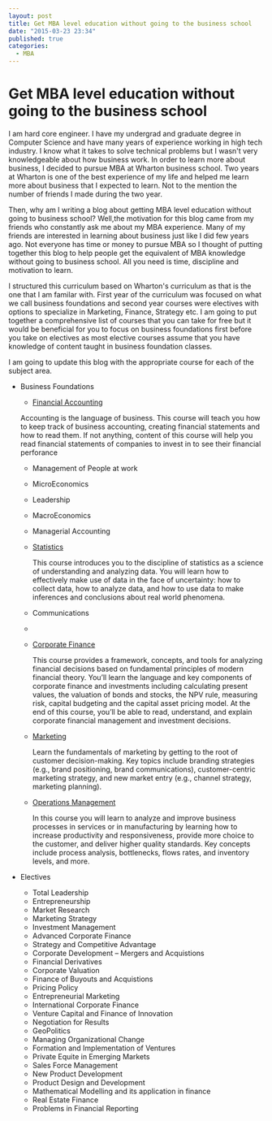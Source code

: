 ```yaml
---
layout: post
title: Get MBA level education without going to the business school
date: "2015-03-23 23:34"
published: true
categories:
  - MBA
---
```


# Get MBA level education without going to the business school

I am hard core engineer.  I have my undergrad and graduate degree in Computer Science and have many years of experience working in  high tech industry.  I know what it takes to solve technical problems but I wasn't very knowledgeable about how business work. In order to learn more about business, I decided to pursue MBA at Wharton business school.  Two years at Wharton is one of the best experience of my life and helped me learn more about business that I expected to learn.  Not to the mention the number of friends I made during the two year.

Then, why am I writing a blog about getting MBA level education without going to business school?   Well,the motivation for this blog came from my friends who constantly ask me about my MBA experience. Many of my friends are interested in learning about business just like I  did few years ago. Not everyone has time or money to pursue MBA so I thought of putting together this blog to help people get the equivalent of MBA knowledge without going to business school.   All  you need is time, discipline and motivation to learn.

I structured this curriculum based on Wharton's curriculum as that is the one that I am familar with. First year of the curriculum was focused on what we call business foundations and second year courses were electives with options to specialize in Marketing, Finance, Strategy etc.  I  am going to put together a comprehensive list of courses that you can take for free but it would be beneficial for you to focus on business foundations first before you take on electives as most elective courses assume that you have knowledge of content taught in business foundation classes.

I am going to update this blog with the appropriate course for each of the subject area.

* Business Foundations
    - [Financial Accounting][b83b6ff7]

    Accounting is the language of business.  This course will teach you how to keep track of business accounting, creating financial statements and  how to read them.  If not anything, content of this course will help you read financial statements of companies to invest in to see their financial perforance

    - Management of People at work
    - MicroEconomics
    - Leadership
    - MacroEconomics
    - Managerial Accounting
    - [Statistics][9b3d8574]

      This course introduces you to the discipline of statistics as a science of understanding and analyzing data. You will learn how to effectively make use of data in the face of uncertainty: how to collect data, how to analyze data, and how to use data to make inferences and conclusions about real world phenomena.
    - Communications
    -
    - [Corporate Finance][ec8396cd]

      This course provides a framework, concepts, and tools for analyzing financial decisions based on fundamental principles of modern financial theory. You’ll learn the language and key components of corporate finance and investments including calculating present values, the valuation of bonds and stocks, the NPV rule, measuring risk, capital budgeting and the capital asset pricing model. At the end of this course, you’ll be able to read, understand, and explain corporate financial management and investment decisions.

    - [Marketing][42a3473f]

      Learn the fundamentals of marketing by getting to the root of customer decision-making. Key topics include branding strategies (e.g., brand positioning, brand communications), customer-centric marketing strategy, and new market entry (e.g., channel strategy, marketing planning).

    - [Operations Management][d2d655f1]

      In this course you will learn to analyze and improve business processes in services or in manufacturing by learning how to increase productivity and responsiveness, provide more choice to the customer, and deliver higher quality standards. Key concepts include process analysis, bottlenecks, flows rates, and inventory levels, and more.



* Electives
  - Total Leadership
  - Entrepreneurship
  - Market  Research
  - Marketing Strategy
  - Investment Management
  - Advanced Corporate Finance
  - Strategy and Competitive Advantage
  - Corporate Development – Mergers and Acquistions
  - Financial Derivatives
  - Corporate Valuation
  - Finance of Buyouts and Acquistions
  - Pricing Policy
  - Entrepreneurial Marketing
  - International Corporate Finance
  - Venture Capital and Finance of Innovation
  - Negotiation for Results
  - GeoPolitics
  - Managing Organizational Change
  - Formation and Implementation of Ventures
  - Private Equite in Emerging Markets
  - Sales Force Management
  - New Product Development
  - Product Design and Development
  - Mathematical Modelling and its application in finance
  - Real Estate Finance
  - Problems in Financial Reporting


  [9b3d8574]: https://www.coursera.org/course/statistics "Statistics"


  [d2d655f1]: https://www.coursera.org/course/whartonoperations "Operations Management"

  [42a3473f]: https://www.coursera.org/course/whartonmarketing "Marketing"
  [ec8396cd]: https://www.coursera.org/course/whartonfinance "Corporate Finance"

  [b83b6ff7]: https://www.coursera.org/course/whartonaccounting "Financial Accounting"
